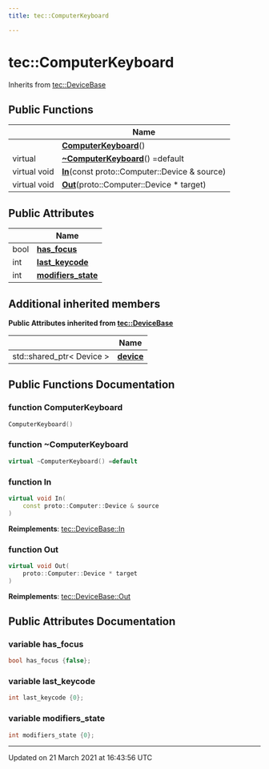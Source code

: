 ```yaml
---
title: tec::ComputerKeyboard

---
```


# tec::ComputerKeyboard



Inherits from [tec::DeviceBase](/engine/Classes/structtec_1_1_device_base/)

## Public Functions

|                | Name           |
| -------------- | -------------- |
| | **[ComputerKeyboard](/engine/Classes/structtec_1_1_computer_keyboard/#function-computerkeyboard)**() |
| virtual | **[~ComputerKeyboard](/engine/Classes/structtec_1_1_computer_keyboard/#function-~computerkeyboard)**() =default |
| virtual void | **[In](/engine/Classes/structtec_1_1_computer_keyboard/#function-in)**(const proto::Computer::Device & source) |
| virtual void | **[Out](/engine/Classes/structtec_1_1_computer_keyboard/#function-out)**(proto::Computer::Device * target) |

## Public Attributes

|                | Name           |
| -------------- | -------------- |
| bool | **[has_focus](/engine/Classes/structtec_1_1_computer_keyboard/#variable-has_focus)**  |
| int | **[last_keycode](/engine/Classes/structtec_1_1_computer_keyboard/#variable-last_keycode)**  |
| int | **[modifiers_state](/engine/Classes/structtec_1_1_computer_keyboard/#variable-modifiers_state)**  |

## Additional inherited members

**Public Attributes inherited from [tec::DeviceBase](/engine/Classes/structtec_1_1_device_base/)**

|                | Name           |
| -------------- | -------------- |
| std::shared_ptr< Device > | **[device](/engine/Classes/structtec_1_1_device_base/#variable-device)**  |


## Public Functions Documentation

### function ComputerKeyboard

```cpp
ComputerKeyboard()
```


### function ~ComputerKeyboard

```cpp
virtual ~ComputerKeyboard() =default
```


### function In

```cpp
virtual void In(
    const proto::Computer::Device & source
)
```


**Reimplements**: [tec::DeviceBase::In](/engine/Classes/structtec_1_1_device_base/#function-in)


### function Out

```cpp
virtual void Out(
    proto::Computer::Device * target
)
```


**Reimplements**: [tec::DeviceBase::Out](/engine/Classes/structtec_1_1_device_base/#function-out)


## Public Attributes Documentation

### variable has_focus

```cpp
bool has_focus {false};
```


### variable last_keycode

```cpp
int last_keycode {0};
```


### variable modifiers_state

```cpp
int modifiers_state {0};
```


-------------------------------

Updated on 21 March 2021 at 16:43:56 UTC